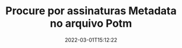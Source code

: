 ---
############################# Static ############################
layout: "auto-gen-signature"
date: 2022-03-01T15:12:22
draft: false
operation: Search
signaturetype: Metadata
fileformat: Potm
productName: Java
lang: pt
productCode: java
otherformats: pdf doc docx docm dot dotm dotx odt ott rtf xls xlsx xlsm xlsb csv ods ots xltx xltm ppt pptx pps ppsx odp otp potx potm pptm ppsm png jpg bmp gif tiff svg webp wmf
breadcrumb: Search Metadata signatures at Potm with Java

############################# Head ############################
head_title: "Procure por assinaturas Metadata no arquivo Potm em Java"
head_description: "Use Java para pesquisar assinaturas Metadata em arquivos Potm usando algumas linhas de código."

############################# Header ############################
title: "Procure por assinaturas Metadata no arquivo Potm"
description: "A API nativa do Java permite pesquisar assinaturas Metadata em arquivos Potm já assinados. Realize uma pesquisa avançada de assinatura eletrônica em seus documentos Potm usando algumas linhas de código."
bg_image: "https://cms.admin.containerize.com/templates/aspose/App_Themes/V3/images/bg/header1.png"
bg_overlay: false
button:
    enable: true

############################# SubMenu ############################
submenu:
    enable: true

    left:
        img_alt: "GroupDocs.Signature for Java"
        image: "https://cms.admin.containerize.com/templates/groupdocs/images/product-logos/90x90-noborder/groupdocsature-java.png"
        product: "GroupDocs.Signature"
        platform: "Java"



############################# About ############################
about:
    enable: true
    title: "Sobre a API GroupDocs.Signature for Java"
    content: |
        [GroupDocs.Signature for Java](https://products.groupdocs.com/signature/java/) fornece a API Java para processar documentos usando vários tipos de assinatura, como textos, imagens, certificados digitais, códigos de barras, códigos QR, carimbos ou metadados. Os usuários podem adicionar, excluir, atualizar, verificar ou pesquisar assinaturas eletrônicas em PDFs, documentos do MS Word, pastas de trabalho do MS Excel, apresentações do MS PowerPoint, arquivos do Adobe Photoshop e vários formatos de imagem, com suporte adicional para personalizar as propriedades das assinaturas conforme necessário.
    

############################# Steps ############################
steps:
    enable: true
    title_left: "Como pesquisar assinaturas de Metadata em Potm"
    content_left: |
        [GroupDocs.Signature for Java](https://products.groupdocs.com/signature/java/) torna mais fácil para os desenvolvedores do Java pesquisar assinaturas Metadata em arquivos Potm de seus aplicativos implementando algumas etapas fáceis.
        
        * Crie uma nova instância da classe Signature e passe o caminho do documento de origem como um parâmetro de construtor.
        * Instancie o objeto SearchOptions de acordo com seus requisitos e especifique as opções de pesquisa.
        * Chame o método Search da instância da classe Signature e passe SearchOptions para ele.
        * Processe os resultados da pesquisa de acordo com suas demandas.

    title_right: "Requisitos de sistema"
    content_right: |
        GroupDocs.Signature for Java são compatíveis com todas as principais plataformas e sistemas operacionais. Antes de executar o código abaixo, certifique-se de ter os seguintes pré-requisitos instalados em seu sistema.

        * Sistemas operacionais: Microsoft Windows, Linux, MacOS
        * Ambientes de desenvolvimento: NetBeans, Intellij IDEA, Eclipse, etc.
        * Java runtime: J2SE 6.0 and above
        * Faça o download da versão mais recente do GroupDocs.Signature for Java de [Maven](https://repository.groupdocs.com/webapp/#/artifacts/browse/tree/General/repo/com/groupdocs/groupdocs-signature)
         
    code: |
        ```java    
        
        // Set up input Potm file
        String filePath = "input.potm";

        // Instantiate Signature for input file
        Signature signature = new Signature(filePath);

        // search for Metadata signatures in Potm document
        List<PresentationMetadataSignature> signatures = signature.search(PresentationMetadataSignature.class, SignatureType.Metadata);

        // process signatures which were found 
        signatures.forEach(item -> System.out.println(item.toString()));


        ```

############################# Demos ############################
demos:
    enable: true
    title: "Pesquise por Metadata assinaturas eletrônicas Demonstração ao vivo"
    content: |
       Pesquise no documento várias assinaturas eletrônicas para arquivos Potm agora mesmo visitando o site do [GroupDocs.Signature App](https://products.groupdocs.app/signature/family).

        
############################# More Formats ############################
more_formats:
    enable: true
    title: "Pesquise outras assinaturas Metadata usando Java"
    content: |
        "Pesquisa de assinaturas eletrônicas em vários documentos. Encontre assinaturas de um dos formatos de arquivo populares, conforme mostrado abaixo."
    format: 
           
       
back_to_top:
    enable: true
---